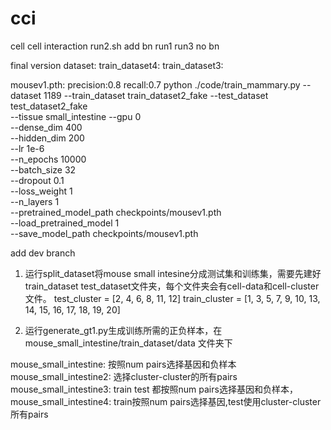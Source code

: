 # cci
cell cell interaction
run2.sh add bn
run1 run3 no bn

final version dataset:
train_dataset4:
train_dataset3:

mousev1.pth: precision:0.8  recall:0.7
python ./code/train_mammary.py --dataset 1189 --train_dataset train_dataset2_fake --test_dataset test_dataset2_fake \
--tissue small_intestine --gpu 0 \
--dense_dim 400 \
--hidden_dim 200 \
--lr 1e-6 \
--n_epochs 10000 \
--batch_size 32 \
--dropout 0.1 \
--loss_weight 1 \
--n_layers 1 \
--pretrained_model_path checkpoints/mousev1.pth \
--load_pretrained_model 1 \
--save_model_path checkpoints/mousev1.pth

<!-- 
train_dataset: junk are randomly chosen.
train_dataset2: 选择负样本，基因交叉后，随机选取共同基因最少5个细胞中的一个
train_dataset3: 选择负样本，基因交叉后，随机选取共同基因最少5个细胞中的一个 和2的cluster不一样
train_dataset2_3: 只选了1个基因最少的细胞，所以有很多0
 -->

add dev branch

1. 运行split_dataset将mouse small intesine分成测试集和训练集，需要先建好train_dataset test_dataset文件夹，每个文件夹会有cell-data和cell-cluster文件。
    test_cluster = [2, 4, 6, 8, 11, 12]
    train_cluster = [1, 3, 5, 7, 9, 10, 13, 14, 15, 16, 17, 18, 19, 20]

2. 运行generate_gt1.py生成训练所需的正负样本，在mouse_small_intestine/train_dataset/data 文件夹下

mouse_small_intestine: 按照num pairs选择基因和负样本
mouse_small_intestine2: 选择cluster-cluster的所有pairs
mouse_small_intestine3: train test 都按照num pairs选择基因和负样本，
mouse_small_intestine4: train按照num pairs选择基因,test使用cluster-cluster所有pairs